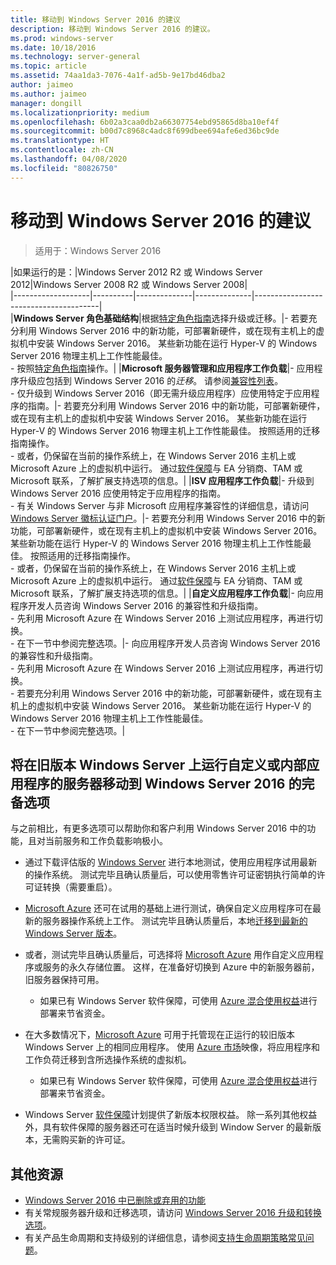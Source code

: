 ```yaml
---
title: 移动到 Windows Server 2016 的建议
description: 移动到 Windows Server 2016 的建议。
ms.prod: windows-server
ms.date: 10/18/2016
ms.technology: server-general
ms.topic: article
ms.assetid: 74aa1da3-7076-4a1f-ad5b-9e17bd46dba2
author: jaimeo
ms.author: jaimeo
manager: dongill
ms.localizationpriority: medium
ms.openlocfilehash: 6b02a3caa0db2a66307754ebd95865d8ba10ef4f
ms.sourcegitcommit: b00d7c8968c4adc8f699dbee694afe6ed36bc9de
ms.translationtype: HT
ms.contentlocale: zh-CN
ms.lasthandoff: 04/08/2020
ms.locfileid: "80826750"
---
```

# <a name="recommendations-for-moving-to-windows-server-2016"></a>移动到 Windows Server 2016 的建议

>适用于：Windows Server 2016


|如果运行的是：|Windows Server 2012 R2 或 Windows Server 2012|Windows Server 2008 R2 或 Windows Server 2008|  
|-------------------|----------|--------------|--------------|---------------------------------------|  
|**Windows Server 角色基础结构**|根据[特定角色指南](https://technet.microsoft.com/windowsserver/jj554790)选择升级或迁移。|- 若要充分利用 Windows Server 2016 中的新功能，可部署新硬件，或在现有主机上的虚拟机中安装 Windows Server 2016。 某些新功能在运行 Hyper-V 的 Windows Server 2016 物理主机上工作性能最佳。 <br>- 按照[特定角色指南](https://technet.microsoft.com/windowsserver/jj554790)操作。|
|**Microsoft 服务器管理和应用程序工作负载**|- 应用程序升级应包括到 Windows Server 2016 的*迁移*。 请参阅[兼容性列表](Server-Application-Compatibility.md)。 <br>- 仅升级到 Windows Server 2016（即无需升级应用程序）应使用特定于应用程序的指南。|- 若要充分利用 Windows Server 2016 中的新功能，可部署新硬件，或在现有主机上的虚拟机中安装 Windows Server 2016。 某些新功能在运行 Hyper-V 的 Windows Server 2016 物理主机上工作性能最佳。 按照适用的迁移指南操作。 <br>- 或者，仍保留在当前的操作系统上，在 Windows Server 2016 主机上或 Microsoft Azure 上的虚拟机中运行。 通过[软件保障](https://www.microsoft.com/Licensing/licensing-programs/software-assurance-default.aspx)与 EA 分销商、TAM 或 Microsoft 联系，了解扩展支持选项的信息。|
|**ISV 应用程序工作负载**|- 升级到 Windows Server 2016 应使用特定于应用程序的指南。 <br>- 有关 Windows Server 与非 Microsoft 应用程序兼容性的详细信息，请访问 [Windows Server 徽标认证门户](https://msdn.microsoft.com/enterprisecloudcertified)。|- 若要充分利用 Windows Server 2016 中的新功能，可部署新硬件，或在现有主机上的虚拟机中安装 Windows Server 2016。 某些新功能在运行 Hyper-V 的 Windows Server 2016 物理主机上工作性能最佳。 按照适用的迁移指南操作。 <br>- 或者，仍保留在当前的操作系统上，在 Windows Server 2016 主机上或 Microsoft Azure 上的虚拟机中运行。 通过[软件保障](https://www.microsoft.com/Licensing/licensing-programs/software-assurance-default.aspx)与 EA 分销商、TAM 或 Microsoft 联系，了解扩展支持选项的信息。|
|**自定义应用程序工作负载**|- 向应用程序开发人员咨询 Windows Server 2016 的兼容性和升级指南。 <br>- 先利用 Microsoft Azure 在 Windows Server 2016 上测试应用程序，再进行切换。 <br>- 在下一节中参阅完整选项。|- 向应用程序开发人员咨询 Windows Server 2016 的兼容性和升级指南。 <br>- 先利用 Microsoft Azure 在 Windows Server 2016 上测试应用程序，再进行切换。 <br>- 若要充分利用 Windows Server 2016 中的新功能，可部署新硬件，或在现有主机上的虚拟机中安装 Windows Server 2016。 某些新功能在运行 Hyper-V 的 Windows Server 2016 物理主机上工作性能最佳。 <br>- 在下一节中参阅完整选项。|

## <a name="complete-options-for-moving-servers-running-custom-or-in-house-applications-on-older-versions-of-windows-server-to-windows-server-2016"></a>将在旧版本 Windows Server 上运行自定义或内部应用程序的服务器移动到 Windows Server 2016 的完备选项

与之前相比，有更多选项可以帮助你和客户利用 Windows Server 2016 中的功能，且对当前服务和工作负载影响极小。

- 通过下载评估版的 [Windows Server](https://www.microsoft.com/evalcenter/evaluate-windows-server-2016) 进行本地测试，使用应用程序试用最新的操作系统。 测试完毕且确认质量后，可以使用零售许可证密钥执行简单的许可证转换（需要重启）。

- [Microsoft Azure](https://azure.microsoft.com) 还可在试用的基础上进行测试，确保自定义应用程序可在最新的服务器操作系统上工作。 测试完毕且确认质量后，本地[迁移到最新的 Windows Server 版本](https://docs.microsoft.com/windows-server/get-started/installation-and-upgrade#upgrade)。 

- 或者，测试完毕且确认质量后，可选择将 [Microsoft Azure](https://azure.microsoft.com) 用作自定义应用程序或服务的永久存储位置。 这样，在准备好切换到 Azure 中的新服务器前，旧服务器保持可用。

    - 如果已有 Windows Server 软件保障，可使用 [Azure 混合使用权益](https://azure.microsoft.com/pricing/hybrid-use-benefit/)进行部署来节省资金。 

- 在大多数情况下，[Microsoft Azure](https://azure.microsoft.com) 可用于托管现在正运行的较旧版本 Windows Server 上的相同应用程序。 使用 [Azure 市场](https://azure.microsoft.com/marketplace/)映像，将应用程序和工作负荷迁移到含所选操作系统的虚拟机。

    - 如果已有 Windows Server 软件保障，可使用 [Azure 混合使用权益](https://azure.microsoft.com/pricing/hybrid-use-benefit/)进行部署来节省资金。 

- Windows Server [软件保障](https://www.microsoft.com/Licensing/licensing-programs/software-assurance-default.aspx)计划提供了新版本权限权益。 除一系列其他权益外，具有软件保障的服务器还可在适当时候升级到 Window Server 的最新版本，无需购买新的许可证。 

## <a name="additional-resources"></a>其他资源

- [Windows Server 2016 中已删除或弃用的功能](deprecated-features.md)
- 有关常规服务器升级和迁移选项，请访问 [Windows Server 2016 升级和转换选项](Supported-Upgrade-Paths.md)。
- 有关产品生命周期和支持级别的详细信息，请参阅[支持生命周期策略常见问题](https://support.microsoft.com/help/17140/support-lifecycle-policy-faq)。

